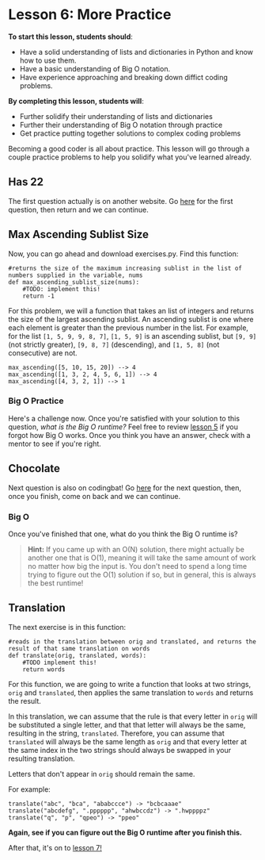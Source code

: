 # Lesson 6: More Practice

**To start this lesson, students should**:

* Have a solid understanding of lists and dictionaries in Python and know how to use them.
* Have a basic understanding of Big O notation.
* Have experience approaching and breaking down diffict coding problems.

**By completing this lesson, students will**: 

* Further solidify their understanding of lists and dictionaries
* Further their understanding of Big O notation through practice
* Get practice putting together solutions to complex coding problems

Becoming a good coder is all about practice. This lesson will go through a couple practice problems to help you solidify what you've learned already.
 
## Has 22

The first question actually is on another website. Go [here](http://codingbat.com/prob/p119308) for the first question, then return and we can continue.

## Max Ascending Sublist Size

Now, you can go ahead and download exercises.py. Find this function:

	#returns the size of the maximum increasing sublist in the list of numbers supplied in the variable, nums
	def max_ascending_sublist_size(nums):
		#TODO: implement this!
		return -1
		
For this problem, we will a function that takes an list of integers and returns the size of the largest ascending sublist. An ascending sublist is one where each element is greater than the previous number in the list. For example, for the list `[1, 5, 9, 9, 8, 7]`, `[1, 5, 9]` is an ascending sublist, but `[9, 9]` (not strictly greater), `[9, 8, 7]` (descending), and `[1, 5, 8]` (not consecutive) are not. 

	max_ascending([5, 10, 15, 20]) --> 4
	max_ascending([1, 3, 2, 4, 5, 6, 1]) --> 4
	max_ascending([4, 3, 2, 1]) --> 1
	
### Big O Practice

Here's a challenge now. Once you're satisfied with your solution to this question, *what is the Big O runtime?* Feel free to review [lesson 5](../Lesson5) if you forgot how Big O works. Once you think you have an answer, check with a mentor to see if you're right.

## Chocolate

Next question is also on codingbat! Go [here](http://codingbat.com/prob/p190859) for the next question, then, once you finish, come on back and we can continue.

### Big O

Once you've finished that one, what do you think the Big O runtime is? 

> **Hint:** If you came up with an O(N) solution, there might actually be another one that is O(1), meaning it will take the same amount of work no matter how big the input is. You don't need to spend a long time trying to figure out the O(1) solution if so, but in general, this is always the best runtime!
 
## Translation

The next exercise is in this function:

	#reads in the translation between orig and translated, and returns the result of that same translation on words
	def translate(orig, translated, words):
		#TODO implement this!
		return words
		
For this function, we are going to write a function that looks at two strings, `orig` and `translated`, then applies the same translation to `words` and returns the result.

In this translation, we can assume that the rule is that every letter in `orig` will be substituted a single letter, and that that letter will always be the same, resulting in the string, `translated`. Therefore, you can assume that `translated` will always be the same length as `orig` and that every letter at the same index in the two strings should always be swapped in your resulting translation.

Letters that don't appear in `orig` should remain the same.

For example:

	translate("abc", "bca", "ababccce") -> "bcbcaaae"
	translate("abcdefg", ".pppppp", "ahwbccdz") -> ".hwppppz"
	translate("q", "p", "qpeo") -> "ppeo"
	
**Again, see if you can figure out the Big O runtime after you finish this.**

After that, it's on to [lesson 7!](../Lesson7)